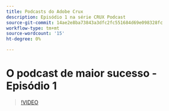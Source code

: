 ```yaml
---
title: Podcasts do Adobe Crux
description: Episódio 1 na série CRUX Podcast
source-git-commit: 14ae2e8ba73843a3dfc2fc551684d69e098328fc
workflow-type: tm+mt
source-wordcount: '15'
ht-degree: 0%

---
```


# O podcast de maior sucesso - Episódio 1

>[!VIDEO](https://video.tv.adobe.com/v/3428393?quality=12learn=on)

